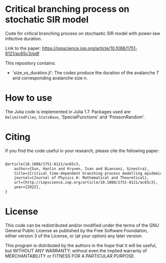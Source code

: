 # Critical branching process on stochatic SIR model

Code for critical branching process on stochastic SIR model with power-law infective duration. 

Link to the paper: https://iopscience.iop.org/article/10.1088/1751-8121/ac65c3/pdf

This repository contains:

- 'size_vs_duration.jl': The codes produce the duration of the avalanche $T$ and corresponding avalanche size $n$.

# How to use
The Julia code is implemented in Julia 1.7. Packages used are `DelimitedFiles`, `StatsBase`, 'SpecialFunctions' and 'PoissonRandom'.

# Citing
If you find the code useful in your research, please cite the following paper:

```latex

@article{10.1088/1751-8121/ac65c3,
	author={Sun, Hanlin and Kryven, Ivan and Bianconi, Ginestra},
	title={Critical time-dependent branching process modelling epidemic spreading with containment measures},
	journal={Journal of Physics A: Mathematical and Theoretical},
	url={http://iopscience.iop.org/article/10.1088/1751-8121/ac65c3},
	year={2022},
}
```
# License
This code can be redistributed and/or modified under the terms of the GNU General Public License as published by the Free Software Foundation, either version 3 of the License, or (at your option) any later version.
  
This program is distributed by the authors in the hope that it will be useful, but WITHOUT ANY WARRANTY; without even the implied warranty of MERCHANTABILITY or FITNESS FOR A PARTICULAR PURPOSE.
